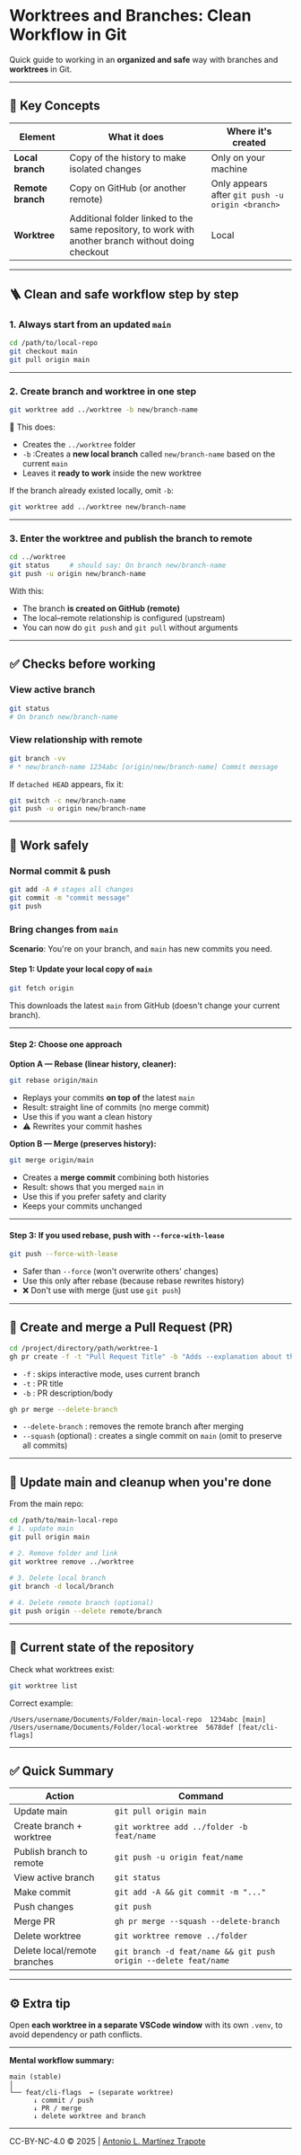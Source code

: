 # Worktrees and Branches: Clean Workflow in Git
Quick guide to working in an **organized and safe** way with branches and **worktrees** in Git.

---

## 🧩 Key Concepts

| Element | What it does | Where it's created |
|-----------|-----------|---------------|
| **Local branch** | Copy of the history to make isolated changes | Only on your machine |
| **Remote branch** | Copy on GitHub (or another remote) | Only appears after `git push -u origin <branch>` |
| **Worktree** | Additional folder linked to the same repository, to work with another branch without doing checkout | Local |

---

## 🪜 Clean and safe workflow step by step

### 1. Always start from an updated `main`
```bash
cd /path/to/local-repo
git checkout main
git pull origin main
```

---

### 2. Create branch **and** worktree in one step
```bash
git worktree add ../worktree -b new/branch-name
```
📌 This does:
- Creates the `../worktree` folder
- `-b` :Creates a **new local branch** called `new/branch-name` based on the current `main`
- Leaves it **ready to work** inside the new worktree

If the branch already existed locally, omit `-b`:
```bash
git worktree add ../worktree new/branch-name
```

---

### 3. Enter the worktree and publish the branch to remote
```bash
cd ../worktree
git status     # should say: On branch new/branch-name
git push -u origin new/branch-name
```

With this:
- The branch **is created on GitHub (remote)**
- The local–remote relationship is configured (upstream)
- You can now do `git push` and `git pull` without arguments

---

## ✅ Checks before working

### View active branch
```bash
git status
# On branch new/branch-name
```

### View relationship with remote
```bash
git branch -vv
# * new/branch-name 1234abc [origin/new/branch-name] Commit message
```

If `detached HEAD` appears, fix it:
```bash
git switch -c new/branch-name
git push -u origin new/branch-name
```

---

## 💾 Work safely

### Normal commit & push
```bash
git add -A # stages all changes
git commit -m "commit message"
git push
```

### Bring changes from `main`

**Scenario**: You're on your branch, and `main` has new commits you need.

#### Step 1: Update your local copy of `main`
```bash
git fetch origin
```
This downloads the latest `main` from GitHub (doesn't change your current branch).

---

#### Step 2: Choose one approach

**Option A — Rebase (linear history, cleaner):**
```bash
git rebase origin/main
```
- Replays your commits **on top of** the latest `main`
- Result: straight line of commits (no merge commit)
- Use this if you want a clean history
- ⚠️ Rewrites your commit hashes

**Option B — Merge (preserves history):**
```bash
git merge origin/main
```
- Creates a **merge commit** combining both histories
- Result: shows that you merged `main` in
- Use this if you prefer safety and clarity
- Keeps your commits unchanged

---

#### Step 3: If you used rebase, push with `--force-with-lease`
```bash
git push --force-with-lease
```
- Safer than `--force` (won't overwrite others' changes)
- Use this only after rebase (because rebase rewrites history)
- ❌ Don't use with merge (just use `git push`)

---

## 🔀 Create and merge a Pull Request (PR)

```bash
cd /project/directory/path/worktree-1
gh pr create -f -t "Pull Request Title" -b "Adds --explanation about the changes"
```
- `-f` : skips interactive mode, uses current branch
- `-t` : PR title
- `-b` : PR description/body
```bash
gh pr merge --delete-branch
```
- `--delete-branch` : removes the remote branch after merging
- `--squash` (optional) : creates a single commit on `main` (omit to preserve all commits)

---

## 🧹 Update main and cleanup when you're done

From the main repo:
```bash
cd /path/to/main-local-repo
# 1. update main 
git pull origin main

# 2. Remove folder and link
git worktree remove ../worktree
  
# 3. Delete local branch  
git branch -d local/branch

# 4. Delete remote branch (optional)          
git push origin --delete remote/branch         
```

---

## 🧭 Current state of the repository
Check what worktrees exist:
```bash
git worktree list
```

Correct example:
```
/Users/username/Documents/Folder/main-local-repo  1234abc [main]
/Users/username/Documents/Folder/local-worktree  5678def [feat/cli-flags]
```

---

## ✅ Quick Summary
| Action | Command |
|--------|----------|
| Update main | `git pull origin main` |
| Create branch + worktree | `git worktree add ../folder -b feat/name` |
| Publish branch to remote | `git push -u origin feat/name` |
| View active branch | `git status` |
| Make commit | `git add -A && git commit -m "..."` |
| Push changes | `git push` |
| Merge PR | `gh pr merge --squash --delete-branch` |
| Delete worktree | `git worktree remove ../folder` |
| Delete local/remote branches | `git branch -d feat/name && git push origin --delete feat/name` |

---

## ⚙️ Extra tip

Open **each worktree in a separate VSCode window** with its own `.venv`, to avoid dependency or path conflicts.

---

**Mental workflow summary:**
```
main (stable)
│
└── feat/cli-flags  ← (separate worktree)
      ↓ commit / push
      ↓ PR / merge
      ↓ delete worktree and branch
```

---
CC-BY-NC-4.0 &copy; 2025 | [Antonio L. Martínez Trapote](https://github.com/antoniotrapote) 